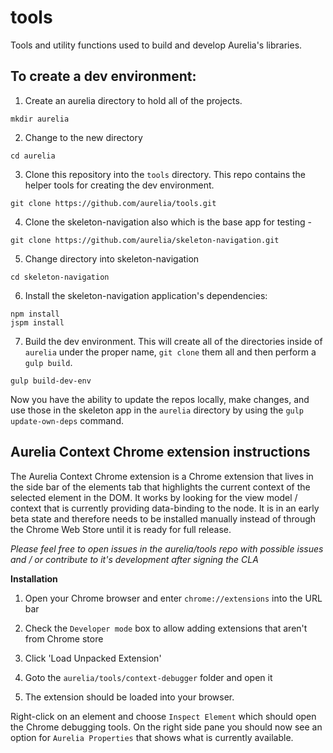 tools
=====

Tools and utility functions used to build and develop Aurelia's libraries.

## To create a dev environment:

1. Create an aurelia directory to hold all of the projects.

  ```shell
  mkdir aurelia
  ```
2. Change to the new directory

  ```shell
  cd aurelia
  ```
3. Clone this repository into the `tools` directory.  This repo contains the helper tools for creating the dev environment.

  ```shell
  git clone https://github.com/aurelia/tools.git
  ```
4. Clone the skeleton-navigation also which is the base app for testing -

  ```shell
  git clone https://github.com/aurelia/skeleton-navigation.git
  ```
5. Change directory into skeleton-navigation

  ```shell
  cd skeleton-navigation
 ```
6. Install the skeleton-navigation application's dependencies:

  ```shell
  npm install
  jspm install
  ```
7. Build the dev environment.  This will create all of the directories inside of `aurelia` under the proper name, `git clone` them all and then perform a `gulp build`.

  ```shell
  gulp build-dev-env
  ```

Now you have the ability to update the repos locally, make changes, and use those in the skeleton app in the `aurelia` directory by using the `gulp update-own-deps` command.

## Aurelia Context Chrome extension instructions

The Aurelia Context Chrome extension is a Chrome extension that lives in the side bar of the elements tab that highlights the current context of the selected element in the DOM.  It works by looking for the view model / context that is currently providing data-binding to the node.  It is in an early beta state and therefore needs to be installed manually instead of through the Chrome Web Store until it is ready for full release.

*Please feel free to open issues in the aurelia/tools repo with possible issues and / or contribute to it's development after signing the CLA*

**Installation**

1. Open your Chrome browser and enter `chrome://extensions` into the URL bar

2. Check the `Developer mode` box to allow adding extensions that aren't from Chrome store

3. Click 'Load Unpacked Extension'

4. Goto the `aurelia/tools/context-debugger` folder and open it

5. The extension should be loaded into your browser.

Right-click on an element and choose `Inspect Element` which should open the Chrome debugging tools.  On the right side pane you should now see an option for `Aurelia Properties` that shows what is currently available.
